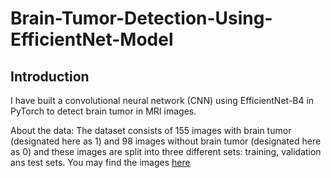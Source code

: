 # Brain-Tumor-Detection-Using-EfficientNet-Model

## Introduction
I have built a convolutional neural network (CNN) using EfficientNet-B4 in PyTorch to detect brain tumor in MRI images.

About the data:
The dataset consists of 155 images with brain tumor (designated here as 1) and 98 images without brain tumor (designated here as 0) and these images are split into three different sets: training, validation ans test sets. You may find the images [here](https://www.kaggle.com/datasets/navoneel/brain-mri-images-for-brain-tumor-detection)
